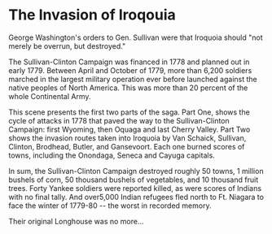 # The Invasion of Iroqouia

George Washington's orders to Gen. Sullivan were that Iroquoia should "not merely be overrun, but destroyed."

The Sullivan-Clinton Campaign was financed in 1778 and planned out in early 1779. Between April and October of 1779, more than 6,200 soldiers marched in the largest military operation ever before launched against the native peoples of North America. This was more than 20 percent of the whole Continental Army.

This scene presents the first two parts of the saga. Part One, shows the cycle of attacks in 1778 that paved the way to the Sullivan-Clinton Campaign: first Wyoming, then Oquaga and last Cherry Valley. Part Two shows the invasion routes taken into Iroquoia by Van Schaick, Sullivan, Clinton, Brodhead, Butler, and Gansevoort. Each one burned scores of towns, including the Onondaga, Seneca and Cayuga capitals.

In sum, the Sullivan-Clinton Campaign destroyed roughly 50 towns, 1 million bushels of corn, 50 thousand bushels of vegetables, and 10 thousand fruit trees. Forty Yankee soldiers were reported killed, as were scores of Indians with no final tally. And over5,000 Indian refugees fled north to Ft. Niagara to face the winter of 1779-80 -- the worst in recorded memory.

Their original Longhouse was no more...
